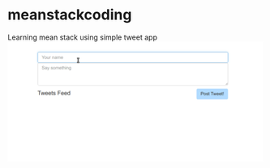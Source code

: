 # meanstackcoding
Learning mean stack using simple tweet app
![Tweet sample image](https://github.com/shadabqamar/meanstackcoding/blob/master/images/tweet.gif)
